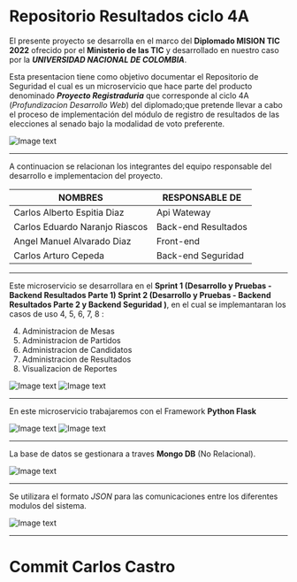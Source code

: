 # Repositorio Resultados ciclo 4A

El presente proyecto se desarrolla en el marco del **Diplomado MISION TIC 2022** ofrecido por el **Ministerio de las TIC**
y desarrollado en nuestro caso por la **_UNIVERSIDAD NACIONAL DE COLOMBIA_**.

Esta presentacion tiene como objetivo documentar el Repositorio de Seguridad el cual es un microservicio que hace parte del producto denominado **_Proyecto Registraduria_** que corresponde al ciclo 4A (_Profundizacion Desarrollo Web_) del diplomado;que pretende llevar a cabo el proceso de implementación del módulo de registro de resultados de las elecciones al senado bajo la modalidad de voto preferente.

![Image text](https://github.com/carlosnaranjo193/repositorio-de-resultados-ciclo-4/blob/main/imagenes/Microservicios.jpg)

_ _ _
A continuacion se relacionan los integrantes del equipo responsable del desarrollo e implementacion del proyecto.

| NOMBRES                          | RESPONSABLE DE       |
|---                               |---|
| Carlos Alberto	Espitia Diaz     |Api Wateway           |
| Carlos Eduardo	Naranjo Riascos  |Back-end Resultados   |
| Angel Manuel	Alvarado Diaz      |Front-end             |
| Carlos Arturo	Cepeda             |Back-end Seguridad    |

_ _ _

Este microservicio se desarrollara en el **Sprint 1 (Desarrollo y Pruebas - Backend Resultados Parte 1) Sprint 2 (Desarrollo y Pruebas - Backend Resultados Parte 2 y Backend Seguridad )**, en el cual se implemantaran los casos de uso 4, 5, 6, 7, 8 :

4. Administracion de Mesas
5. Administracion de Partidos
6. Administracion de Candidatos
7. Administracion de Resultados
8. Visualizacion de Reportes


![Image text](https://github.com/carlosnaranjo193/repositorio-de-resultados-ciclo-4/blob/main/imagenes/1.jpeg) ![Image text](https://github.com/carlosnaranjo193/repositorio-de-resultados-ciclo-4/blob/main/imagenes/Micro%20result.png)

***

En este microservicio trabajaremos con el Framework **Python Flask** 

![Image text](https://github.com/carlosnaranjo193/repositorio-de-resultados-ciclo-4/blob/main/imagenes/python.png) ![Image text](https://github.com/carlosnaranjo193/repositorio-de-resultados-ciclo-4/blob/main/imagenes/flask.png)

***
La base de datos se gestionara a traves **Mongo DB** (No Relacional).

![Image text](https://github.com/carlosnaranjo193/repositorio-de-resultados-ciclo-4/blob/main/imagenes/MongoDB.png)

***
Se utilizara el formato _JSON_ para las comunicaciones entre los diferentes modulos del sistema.

![Image text](https://github.com/carlosnaranjo193/repositorio-de-resultados-ciclo-4/blob/main/imagenes/JSON.png)


***
# Commit Carlos Castro